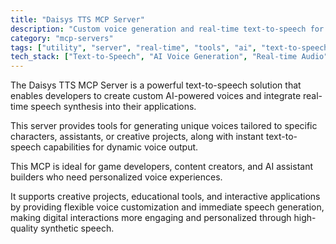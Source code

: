 ```yaml
---
title: "Daisys TTS MCP Server"
description: "Custom voice generation and real-time text-to-speech for characters and assistants."
category: "mcp-servers"
tags: ["utility", "server", "real-time", "tools", "ai", "text-to-speech", "voice generation", "custom voices"]
tech_stack: ["Text-to-Speech", "AI Voice Generation", "Real-time Audio", "Voice Customization", "Speech Synthesis", "Dynamic Voice Output"]
---
```


The Daisys TTS MCP Server is a powerful text-to-speech solution that enables developers to create custom AI-powered voices and integrate real-time speech synthesis into their applications. 

This server provides tools for generating unique voices tailored to specific characters, assistants, or creative projects, along with instant text-to-speech capabilities for dynamic voice output.

This MCP is ideal for game developers, content creators, and AI assistant builders who need personalized voice experiences. 

It supports creative projects, educational tools, and interactive applications by providing flexible voice customization and immediate speech generation, making digital interactions more engaging and personalized through high-quality synthetic speech.